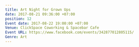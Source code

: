 ```yaml
---
title: Art Night for Grown Ups
date: 2017-08-21 09:36:00 +07:00
position: 12
Event date: 2017-08-22 19:00:00 +07:00
Venue: ClickSpace Coworking & Spacebar Cafe
Event URL: https://www.facebook.com/events/342877012805115/
Genre: Art
---
```


